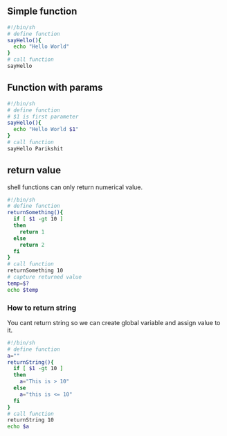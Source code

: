 ## Simple function

```sh
#!/bin/sh
# define function
sayHello(){
  echo "Hello World"
}
# call function
sayHello
```

## Function with params

```sh
#!/bin/sh
# define function
# $1 is first parameter
sayHello(){
  echo "Hello World $1"
}
# call function
sayHello Parikshit
```

## return value

shell functions can only return numerical value.

```sh
#!/bin/sh
# define function
returnSomething(){
  if [ $1 -gt 10 ]
  then
    return 1
  else
    return 2
  fi
}
# call function
returnSomething 10
# capture returned value
temp=$?
echo $temp
```

### How to return string

You cant return string so we can create global variable and assign value to it.

```sh
#!/bin/sh
# define function
a=""
returnString(){
  if [ $1 -gt 10 ]
  then
    a="This is > 10"
  else
    a="this is <= 10"
  fi
}
# call function
returnString 10
echo $a
```